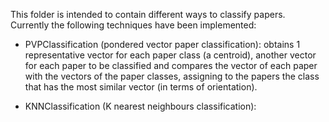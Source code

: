 This folder is intended to contain different ways to classify papers.
Currently the following techniques have been implemented:

* PVPClassification (pondered vector paper classification): obtains 
1 representative vector for each paper class (a centroid), another 
vector for each paper to be classified and compares the vector of each 
paper with the vectors of the paper classes, assigning to the papers the
class that has the most similar vector (in terms of orientation).

* KNNClassification (K nearest neighbours classification): 
